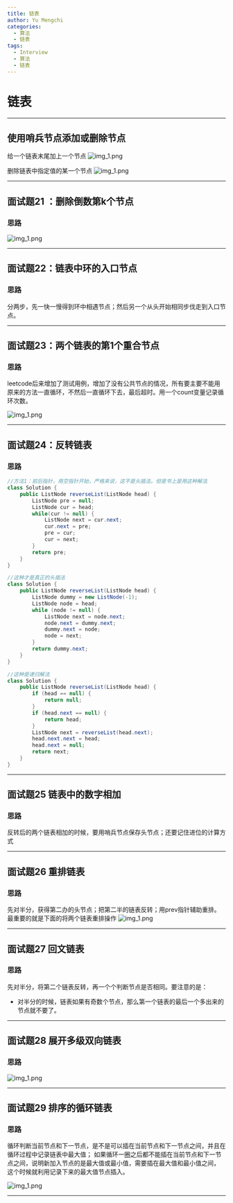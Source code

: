 ```yaml
---
title: 链表
author: Yu Mengchi
categories:
  - 算法
  - 链表 
tags:
  - Interview
  - 算法
  - 链表
---
```


# 链表

---
## 使用哨兵节点添加或删除节点

给一个链表末尾加上一个节点
![img_1.png](../../../assets/img/img22.png)

删除链表中指定值的某一个节点
![img_1.png](../../../assets/img/img23.png)

---

## 面试题21 ：删除倒数第k个节点

### 思路

![img_1.png](../../../assets/img/img24.png)

---

## 面试题22：链表中环的入口节点

### 思路

分两步，先一快一慢得到环中相遇节点；然后另一个从头开始相同步伐走到入口节点。

---

## 面试题23：两个链表的第1个重合节点

### 思路

leetcode后来增加了测试用例，增加了没有公共节点的情况，所有要主要不能用
原来的方法一直循环，不然后一直循环下去，最后超时。用一个count变量记录循环次数。

![img_1.png](../../../assets/img/img25.png)

---

## 面试题24：反转链表

### 思路

```java
//方法1：前后指针，用空指针开始，严格来说，这不是头插法。但是书上是用这种解法
class Solution {
    public ListNode reverseList(ListNode head) {
        ListNode pre = null;
        ListNode cur = head;
        while(cur != null) {
            ListNode next = cur.next;
            cur.next = pre;
            pre = cur;
            cur = next;
        }
        return pre;
    }
}
```

```java
//这种才是真正的头插法
class Solution {
    public ListNode reverseList(ListNode head) {
        ListNode dummy = new ListNode(-1);
        ListNode node = head;
        while (node != null) {
            ListNode next = node.next;
            node.next = dummy.next;
            dummy.next = node;
            node = next;
        }
        return dummy.next;
    }
}
```
```java
//这种是递归解法
class Solution {
    public ListNode reverseList(ListNode head) {
        if (head == null) {
            return null;
        }
        if (head.next == null) {
            return head;
        }
        ListNode next = reverseList(head.next);
        head.next.next = head;
        head.next = null;
        return next;
    }
}
```

---

## 面试题25 链表中的数字相加

### 思路

反转后的两个链表相加的时候，要用哨兵节点保存头节点；还要记住进位的计算方式

---

## 面试题26 重排链表

### 思路

先对半分，获得第二办的头节点；把第二半的链表反转；用prev指针辅助重排。
最重要的就是下面的将两个链表重排操作
![img_1.png](../../../assets/img/img26.png)

---

## 面试题27 回文链表

### 思路

先对半分，将第二个链表反转，再一个个判断节点是否相同。要注意的是：

- 对半分的时候，链表如果有奇数个节点，那么第一个链表的最后一个多出来的节点就不要了。

---

## 面试题28 展开多级双向链表

### 思路

![img_1.png](../../../assets/img/img27.png)

---

## 面试题29 排序的循环链表

### 思路
循环判断当前节点和下一节点，是不是可以插在当前节点和下一节点之间，并且在循环过程中记录链表中最大值；
如果循环一圈之后都不能插在当前节点和下一节点之间，说明新加入节点的是最大值或最小值，需要插在最大值和最小值之间，
这个时候就利用记录下来的最大值节点插入。

![img_1.png](../../../assets/img/img28.png)


---
